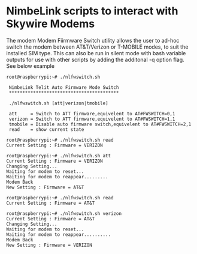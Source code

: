 # NimbeLink scripts to interact with Skywire Modems

The modem Modem Fiirmware Switch utility allows the user to ad-hoc switch the modem between AT&T/Verizon or T-MOBILE modes, to suit the installed SIM type.
This can also be run in silent mode with bash variable outputs for use with other scripts by adding the additonal -q option flag.
See below example

```
root@raspberrypi:~# ./nlfwswitch.sh

 NimbeLink Telit Auto Firmware Mode Switch
 *****************************************

 ./nlfwswitch.sh [att|verizon|tmobile]

 att     = Switch to ATT firmware,equivelent to AT#FWSWITCH=0,1
 verizon = Switch to ATT firmware,equivelent to AT#FWSWITCH=1,1
 tmobile = Disable auto firmware switch,equivelent to AT#FWSWITCH=2,1
 read    = show current state

root@raspberrypi:~# ./nlfwswitch.sh read
Current Setting : Firmware = VERIZON

root@raspberrypi:~# ./nlfwswitch.sh att
Current Setting : Firmware = VERIZON
Changing Setting...
Waiting for modem to reset...
Waiting for modem to reappear.........
Modem Back
New Setting : Firmware = AT&T

root@raspberrypi:~# ./nlfwswitch.sh read
Current Setting : Firmware = AT&T

root@raspberrypi:~# ./nlfwswitch.sh verizon
Current Setting : Firmware = AT&T
Changing Setting...
Waiting for modem to reset...
Waiting for modem to reappear..........
Modem Back
New Setting : Firmware = VERIZON
```

